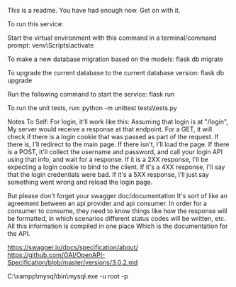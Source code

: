 This is a readme. You have had enough now. Get on with it.

To run this service:

Start the virtual environment with this command in a terminal/command prompt: venv\Scripts\activate 

To make a new database migration based on the models: flask db migrate

To upgrade the current database to the current database version: flask db upgrade

Run the following command to start the service: flask run

To run the unit tests, run: python -m unittest tests\tests.py

Notes To Self:
For login, it'll work like this:
Assuming that login is at "/login", My server would receive a response at that endpoint. For a GET, it will check if there is a login cookie that was passed as part of the request. If there is, I'll redirect to the main page. If there isn't, I'll load the page. If there is a POST, it'll collect the username and password, and call your login API using that info, and wait for a response.
If it is a 2XX response, I'll be expecting a login cookie to bind to the client. If it's a 4XX response, I'll say that the login credentials were bad. If it's a 5XX response, I'll just say something went wrong and reload the login page.

But please don't forget your swagger doc/documentation
It's sort of like an agreement between an api provider and api consumer.
In order for a consumer to consume, they need to know things like how the response will be formatted, in which scenarios different status codes will be written, etc.
All this information is compiled in one place
Which is the documentation for the API.

https://swagger.io/docs/specification/about/
https://github.com/OAI/OpenAPI-Specification/blob/master/versions/3.0.2.md

C:\xampp\mysql\bin\mysql.exe -u root -p <password>
